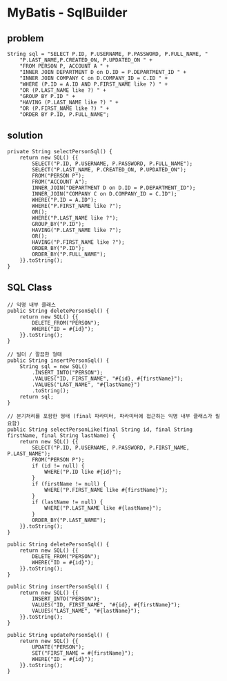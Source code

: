 # MyBatis - SqlBuilder

## problem

    String sql = "SELECT P.ID, P.USERNAME, P.PASSWORD, P.FULL_NAME, "
        "P.LAST_NAME,P.CREATED_ON, P.UPDATED_ON " +
        "FROM PERSON P, ACCOUNT A " +
        "INNER JOIN DEPARTMENT D on D.ID = P.DEPARTMENT_ID " +
        "INNER JOIN COMPANY C on D.COMPANY_ID = C.ID " +
        "WHERE (P.ID = A.ID AND P.FIRST_NAME like ?) " +
        "OR (P.LAST_NAME like ?) " +
        "GROUP BY P.ID " +
        "HAVING (P.LAST_NAME like ?) " +
        "OR (P.FIRST_NAME like ?) " +
        "ORDER BY P.ID, P.FULL_NAME";

## solution

    private String selectPersonSql() {
        return new SQL() {{
            SELECT("P.ID, P.USERNAME, P.PASSWORD, P.FULL_NAME");
            SELECT("P.LAST_NAME, P.CREATED_ON, P.UPDATED_ON");
            FROM("PERSON P");
            FROM("ACCOUNT A");
            INNER_JOIN("DEPARTMENT D on D.ID = P.DEPARTMENT_ID");
            INNER_JOIN("COMPANY C on D.COMPANY_ID = C.ID");
            WHERE("P.ID = A.ID");
            WHERE("P.FIRST_NAME like ?");
            OR();
            WHERE("P.LAST_NAME like ?");
            GROUP_BY("P.ID");
            HAVING("P.LAST_NAME like ?");
            OR();
            HAVING("P.FIRST_NAME like ?");
            ORDER_BY("P.ID");
            ORDER_BY("P.FULL_NAME");
        }}.toString();
    }

## SQL Class

    // 익명 내부 클래스
    public String deletePersonSql() {
        return new SQL() {{
            DELETE_FROM("PERSON");
            WHERE("ID = #{id}");
        }}.toString();
    }

    // 빌더 / 깔끔한 형태
    public String insertPersonSql() {
        String sql = new SQL()
            .INSERT_INTO("PERSON");
            .VALUES("ID, FIRST_NAME", "#{id}, #{firstName}");
            .VALUES("LAST_NAME", "#{lastName}")
            .toString();
        return sql;
    }

    // 분기처리를 포함한 형태 (final 파라미터, 파라미터에 접근하는 익명 내부 클래스가 필요함)
    public String selectPersonLike(final String id, final String firstName, final String lastName) {
        return new SQL() {{
            SELECT("P.ID, P.USERNAME, P.PASSWORD, P.FIRST_NAME, P.LAST_NAME");
            FROM("PERSON P");
            if (id != null) {
                WHERE("P.ID like #{id}");
            }
            if (firstName != null) {
                WHERE("P.FIRST_NAME like #{firstName}");
            }
            if (lastName != null) {
                WHERE("P.LAST_NAME like #{lastName}");
            }
            ORDER_BY("P.LAST_NAME");
        }}.toString();
    }

    public String deletePersonSql() {
        return new SQL() {{
            DELETE_FROM("PERSON");
            WHERE("ID = #{id}");
        }}.toString();
    }

    public String insertPersonSql() {
        return new SQL() {{
            INSERT_INTO("PERSON");
            VALUES("ID, FIRST_NAME", "#{id}, #{firstName}");
            VALUES("LAST_NAME", "#{lastName}");
        }}.toString();
    }

    public String updatePersonSql() {
        return new SQL() {{
            UPDATE("PERSON");
            SET("FIRST_NAME = #{firstName}");
            WHERE("ID = #{id}");
        }}.toString();
    }